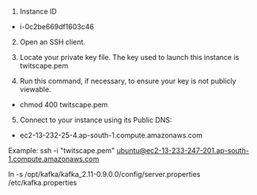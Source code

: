 1. Instance ID
- i-0c2be669df1603c46

2. Open an SSH client.

3. Locate your private key file. The key used to launch this instance is twitscape.pem

4. Run this command, if necessary, to ensure your key is not publicly viewable.
 * chmod 400 twitscape.pem 

5. Connect to your instance using its Public DNS:
 * ec2-13-232-25-4.ap-south-1.compute.amazonaws.com


Example:
ssh -i "twitscape.pem" ubuntu@ec2-13-233-247-201.ap-south-1.compute.amazonaws.com


ln -s /opt/kafka/kafka_2.11-0.9.0.0/config/server.properties /etc/kafka.properties


